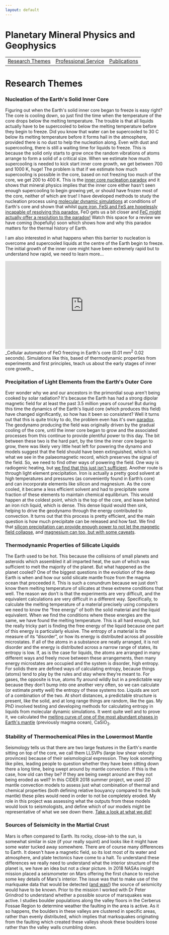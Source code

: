 ```yaml
---
layout: default
---
```


# Planetary Mineral Physics and Geophysics

|    |    |    |
|----|----|----|
| [Research Themes](./research-themes.html) | [Professional Service](./professional-service.html) | [Publications](./publications.html) |

# Research Themes
### Nucleation of the Earth's Solid Inner Core
Figuring out when the Earth's solid inner core began to freeze is easy right? The core is cooling down, so just find the time when the temperature of the core drops below the melting temperature. The trouble is that all liquids actually have to be supercooled to below the melting temperature before they begin to freeze. Did you know that water can be supercooled to 30 C below its melting temperature before it forms hail in the atmosphere, provided there is no dust to help the nucleation along. Even with dust and supercooling, there is still a waiting time for liquids to freeze. This is because the solid only starts to grow once the random vibrations of atoms arrange to form a solid of a critical size.
When we estimate how much supercooling is needed to kick start inner core growth, we get between 700 and 1000 K, huge! The problem is that if we estimate how much supercooling is possible in the core, based on not freezing too much of the core, we get 200 to 400 K. This is the <a href="https://doi.org/10.1016/j.epsl.2018.01.018">inner core nucleation paradox</a> and it shows that mineral physics implies that the inner core either hasn't seen enough supercooling to begin growing yet, or should have frozen most of the core, neither of which are true! I have developed methods to study the nucleation process using <a href="https://doi.org/10.1103/PhysRevB.103.214113">molecular dynamic simulations</a> at conditions of Earth's core and shown that whilst <a href="https://doi.org/10.1016/j.epsl.2023.118176">pure iron, FeSi and FeS are hopelessly incapable of resolving this paradox</a>, FeO gets us a bit closer and <a href="https://doi.org/10.31223/X53D8H">FeC might actually offer a resolution to the paradox!</a> 
Watch this space for a review we have coming (hopefully) soon which shows how and why this paradox matters for the thermal history of Earth.

I am also interested in what happens when this barrier to nucleation is overcome and supercooled liquids at the centre of the Earth begin to freeze. The initial growth of the inner core might have been extremely rapid but to understand how rapid, we need to learn more...
<iframe width="496" height="279" src="https://www.youtube.com/embed/JrlEmU6eJDk?autoplay=1&loop=1&playlist=JrlEmU6eJDk" title="YouTube video player" frameborder="0" allow="accelerometer; autoplay; clipboard-write; encrypted-media; gyroscope; picture-in-picture; web-share" referrerpolicy="strict-origin-when-cross-origin" allowfullscreen></iframe>
_Cellular automaton of FeO freezing in Earth's core (0.01 mm<sup>2</sup> 0.02 seconds). Simulations like this, based of thermodynamic properties from experiments and first principles, teach us about the early stages of inner core growth._


### Precipitation of Light Elements from the Earth's Outer Core
Ever wonder why we and our ancestors in the primordial soup aren't being cooked by solar radiation? It's because the Earth has had a strong dipolar magnetic field for at least the past 3.5 million years of course! But during this time the dynamics of the Earth's liquid core (which produces this field) have changed significantly, so how has it been so consistent? Well it turns out that this is quite tricky to do, the problem even has it's own <a href="https://doi.org/10.1029/2022JB025355">paradox<a/>. The geodynamo producing the field was originally driven by the gradual cooling of the core, until the inner core began to grow and the associated processes from this continue to provide plentiful power to this day. The bit between these two is the hard part, by the time the inner core began to grow, there was likely very little heat left for powering the dynamo and models suggest that the field should have been extinguished, which is not what we see in the palaeomagnetic record, which preserves the signal of the field. So, we need to find other ways of powering the field. One way is radiogenic heating, but <a href="https://doi.org/10.1016/j.pepi.2023.107073">we find that this just isn't sufficient</a>. Another route is through light element precipitation. Iron is actually a pretty good solvent at high temperatures and pressures (as conveniently found in Earth’s core) and can incorporate elements like silicon and magnesium. As the core cooled, it became a less efficient solvent and had to precipitate some fraction of these elements to maintain chemical equilibrium. This would happen at the coldest point, which is the top of the core, and leave behind an iron rich liquid, which is dense. This dense liquid would then sink, helping to drive the geodynamo through the energy contributed to convection. It turns out that this process is pretty efficient, and the main question is how much precipitate can be released and how fast. We find that <a href="https://doi.org/10.1029/2022GL100692">silicon precipitation can provide enough power to not let the magnetic field collapse<a/>, and <a href="https://doi.org/10.1016/j.pepi.2023.107073">magnesium can too, but with some caveats<a/>.

### Thermodynamic Properties of Silicate Liquids
The Earth used to be hot. This because the collisions of small planets and asteroids which assembled it all imparted heat, the sum of which was sufficient to melt the majority of the planet. But what happened as the planet cooled? One of the biggest questions in the evolution of the deep Earth is when and how our solid silicate mantle froze from the magma ocean that proceeded it. This is such a conundrum because we just don’t know them melting temperature of silicates at these extreme conditions that well. The reason we don’t is that the experiments are very difficult, and the equivalent calculations are very difficult in a different way. Specifically, to calculate the melting temperature of a material precisely using computers we need to know the “free energy” of both the solid material and the liquid equivalent. When we find the conditions where these energies are the same, we have found the melting temperature. This is all hard enough, but the really tricky part is finding the free energy of the liquid because one part of this energy is particularly elusive. The entropy of a material is the measure of its “disorder”, or how its energy is distributed across all possible microstates. If all of the atoms in a substance are neatly arranged, it is not disorder and the energy is distributed across a narrow range of states, its entropy is low. If, as is the case for liquids, the atoms are arranged in many different ways and freely move between these arrangements, then many energy microstates are occupied and the system is disorder, high entropy. For solids there are defined ways of calculating entropy, because things (atoms) tend to play by the rules and stay where they’re meant to. For gases, the opposite is true, atoms fly around wildly but in a predictable way because they don’t bump into one another very often, so we can calculate (or estimate pretty well) the entropy of these systems too. Liquids are sort of a combination of the two. At short distances, a predictable structure is present, like the solid, and at long range things are random, like the gas. My PhD involved testing and developing methods for calculating entropy in liquids from molecular dynamic simulations. It went quite well and to prove it, we calculated the  <a href="https://doi.org/10.1016/j.gca.2021.03.015">melting curve of one of the most abundant phases in Earth's mantle<a/> (previously magma ocean), CaSiO<sub>3</sub>.<a/>
 
### Stability of Thermochemical Piles in the Lowermost Mantle
Seismology tells us that there are two large features in the Earth's mantle sitting on top of the core, we call them LLSVPs (large low shear velocity provinces) because of their seismological expression. They look something like piles, leading people to question whether they have been sitting down there a long time, being swept around by mantle convection. If this is the case, how old can they be? If they are being swept around are they not being eroded as well? In this CIDER 2018 summer project, we used 2D mantle convection models to assess just what combination of thermal and chemical properties (both defining relative bouyancy compared to the bulk mantle) these piles would need in order to not be completely eroded. My role in this project was assessing what the outputs from these models would look to seismologists, and define which of our models might be representative of what we see down there.  <a href=" https://doi.org/10.1029/2019GC008895">Take a look at what we did!<a/>

### Sources of Seismicity in the Martial Crust
Mars is often compared to Earth. Its rocky, close-ish to the sun, is somewhat similar in size (if your really squint) and looks like it might have some water tucked away somewhere. There are of course many differences to Earth. It doesn't have a magnetic field, so its lost most of its water and atmosphere, and plate tectonics have come to a halt. To understand these differences we really need to understand what the interior structure of the planet is, we have an idea but not a clear picture. In 2018 NASAs insight mission placed a seismometer on Mars offering the first chance to resolve some key details of Mars's interior. The issue was that to make use of the markquake data that would be detected (<a href="https://doi.org/10.1038/s41561-020-0544-y">and was!<a/>) the source of seismicity would have to be known. Prior to the mission I worked with Dr Peter Grindrod to understand whether a possible source of marsquakes was active. I studies boulder populations along the valley floors in the Cerberus Fossae Region to determine weather the faulting in the area is active. As it so happens, the boulders in these valleys are clustered in specific areas, rather than evenly distributed, which implies that marksquakes originating from the faulting which created these valleys shook these boulders loose rather than the valley walls crumbling down.


